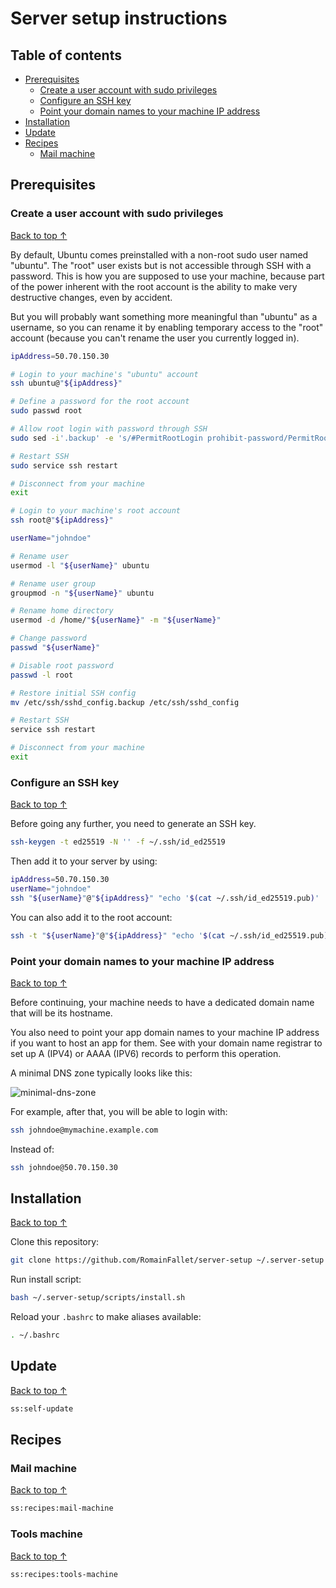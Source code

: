 # Server setup instructions

## Table of contents

- [Prerequisites](#prerequisites)
  - [Create a user account with sudo privileges](#create-a-user-account-with-sudo-privileges)
  - [Configure an SSH key](#configure-an-ssh-key)
  - [Point your domain names to your machine IP address](#point-your-domain-names-to-your-machine-ip-address)
- [Installation](#installation)
- [Update](#update)
- [Recipes](#recipes)
  - [Mail machine](#mail-machine)

## Prerequisites

### Create a user account with sudo privileges

[Back to top ↑](#table-of-contents)

By default, Ubuntu comes preinstalled with a non-root sudo user named "ubuntu".
The "root" user exists but is not accessible through SSH with a password.
This is how you are supposed to use your machine, because
part of the power inherent with the root account is the
ability to make very destructive changes, even by accident.

But you will probably want something more meaningful
than "ubuntu" as a username, so you can rename it by
enabling temporary access to the "root" account
(because you can't rename the user you currently logged in).

<!-- markdownlint-disable MD013 -->

```bash
ipAddress=50.70.150.30

# Login to your machine's "ubuntu" account
ssh ubuntu@"${ipAddress}"

# Define a password for the root account
sudo passwd root

# Allow root login with password through SSH
sudo sed -i'.backup' -e 's/#PermitRootLogin prohibit-password/PermitRootLogin yes/g' /etc/ssh/sshd_config

# Restart SSH
sudo service ssh restart

# Disconnect from your machine
exit

# Login to your machine's root account
ssh root@"${ipAddress}"

userName="johndoe"

# Rename user
usermod -l "${userName}" ubuntu

# Rename user group
groupmod -n "${userName}" ubuntu

# Rename home directory
usermod -d /home/"${userName}" -m "${userName}"

# Change password
passwd "${userName}"

# Disable root password
passwd -l root

# Restore initial SSH config
mv /etc/ssh/sshd_config.backup /etc/ssh/sshd_config

# Restart SSH
service ssh restart

# Disconnect from your machine
exit
```

<!-- markdownlint-enable MD013 -->

### Configure an SSH key

[Back to top ↑](#table-of-contents)

Before going any further, you need to generate an SSH key.

```bash
ssh-keygen -t ed25519 -N '' -f ~/.ssh/id_ed25519
```

Then add it to your server by using:

<!-- markdownlint-disable MD013 -->

```bash
ipAddress=50.70.150.30
userName="johndoe"
ssh "${userName}"@"${ipAddress}" "echo '$(cat ~/.ssh/id_ed25519.pub)' | tee -a ~/.ssh/authorized_keys > /dev/null"
```

<!-- markdownlint-enable MD013 -->

You can also add it to the root account:

<!-- markdownlint-disable MD013 -->

```bash
ssh -t "${userName}"@"${ipAddress}" "echo '$(cat ~/.ssh/id_ed25519.pub)' | sudo tee -a /root/.ssh/authorized_keys > /dev/null"
```

<!-- markdownlint-enable MD013 -->

### Point your domain names to your machine IP address

[Back to top ↑](#table-of-contents)

Before continuing, your machine needs to have a dedicated domain name
that will be its hostname.

You also need to point your app domain names to your machine IP address
if you want to host an app for them. See with your domain name registrar
to set up A (IPV4) or AAAA (IPV6) records to perform this operation.

A minimal DNS zone typically looks like this:

![minimal-dns-zone](https://user-images.githubusercontent.com/6952638/84637979-ae703b00-aef6-11ea-8343-0f2036609a6c.png)

For example, after that, you will be able to login with:

```bash
ssh johndoe@mymachine.example.com
```

Instead of:

```bash
ssh johndoe@50.70.150.30
```

## Installation

[Back to top ↑](#table-of-contents)

Clone this repository:

```bash
git clone https://github.com/RomainFallet/server-setup ~/.server-setup
```

Run install script:

```bash
bash ~/.server-setup/scripts/install.sh
```

Reload your `.bashrc` to make aliases available:

```bash
. ~/.bashrc
```

## Update

[Back to top ↑](#table-of-contents)

```bash
ss:self-update
```

## Recipes

### Mail machine

[Back to top ↑](#table-of-contents)

```bash
ss:recipes:mail-machine
```

### Tools machine

[Back to top ↑](#table-of-contents)

```bash
ss:recipes:tools-machine
```
